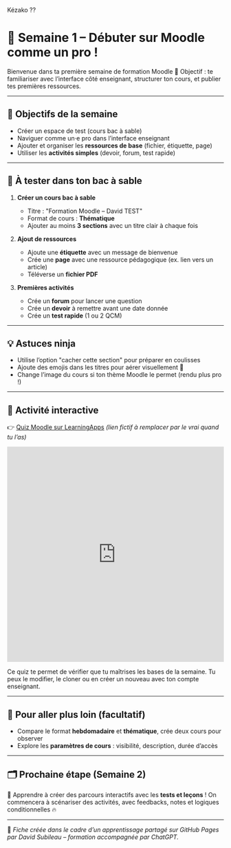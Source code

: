 Kézako ??

# 🧭 Semaine 1 – Débuter sur Moodle comme un pro !

Bienvenue dans ta première semaine de formation Moodle 💪
Objectif : te familiariser avec l’interface côté enseignant, structurer ton cours, et publier tes premières ressources.

---

## 🎯 Objectifs de la semaine
- Créer un espace de test (cours bac à sable)
- Naviguer comme un·e pro dans l’interface enseignant
- Ajouter et organiser les **ressources de base** (fichier, étiquette, page)
- Utiliser les **activités simples** (devoir, forum, test rapide)

---

## 🧪 À tester dans ton bac à sable

1. **Créer un cours bac à sable**
   - Titre : "Formation Moodle – David TEST"
   - Format de cours : **Thématique**
   - Ajouter au moins **3 sections** avec un titre clair à chaque fois

2. **Ajout de ressources**
   - Ajoute une **étiquette** avec un message de bienvenue
   - Crée une **page** avec une ressource pédagogique (ex. lien vers un article)
   - Téléverse un **fichier PDF**

3. **Premières activités**
   - Crée un **forum** pour lancer une question
   - Crée un **devoir** à remettre avant une date donnée
   - Crée un **test rapide** (1 ou 2 QCM)

---

## 💡 Astuces ninja
- Utilise l’option "cacher cette section" pour préparer en coulisses
- Ajoute des emojis dans les titres pour aérer visuellement 👀
- Change l’image du cours si ton thème Moodle le permet (rendu plus pro !)

---

## 🔗 Activité interactive
👉 [Quiz Moodle sur LearningApps](https://learningapps.org/display?v=p3s0n5rva25) *(lien fictif à remplacer par le vrai quand tu l’as)*

<iframe mozallowfullscreen="true" src="https://learningapps.org/watch?v=pm8ni5qwj19" style="border:0px;width:100%;height:500px" webkitallowfullscreen="true"></iframe>


Ce quiz te permet de vérifier que tu maîtrises les bases de la semaine. Tu peux le modifier, le cloner ou en créer un nouveau avec ton compte enseignant.

---

## 📎 Pour aller plus loin (facultatif)
- Compare le format **hebdomadaire** et **thématique**, crée deux cours pour observer
- Explore les **paramètres de cours** : visibilité, description, durée d’accès

---

## 🗂️ Prochaine étape (Semaine 2)
🎯 Apprendre à créer des parcours interactifs avec les **tests et leçons** !
On commencera à scénariser des activités, avec feedbacks, notes et logiques conditionnelles 🔥

---

📝 *Fiche créée dans le cadre d’un apprentissage partagé sur GitHub Pages par David Subileau – formation accompagnée par ChatGPT.*

